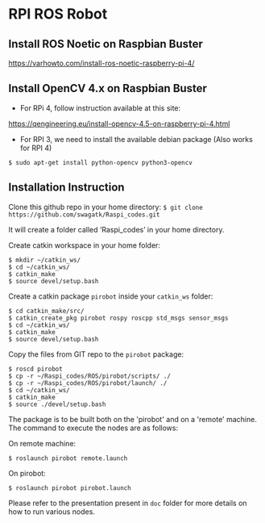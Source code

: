 # RPI ROS Robot

## Install ROS Noetic on Raspbian Buster 
https://varhowto.com/install-ros-noetic-raspberry-pi-4/
## Install OpenCV 4.x on Raspbian Buster
* For RPi 4, follow instruction available at this site:

https://qengineering.eu/install-opencv-4.5-on-raspberry-pi-4.html


* For RPI 3, we need to install the available debian package (Also
    works for RPI 4)

`$ sudo apt-get install python-opencv python3-opencv`


## Installation Instruction
Clone this github repo in your home directory: 
`$ git clone https://github.com/swagatk/Raspi_codes.git`

It will create a folder called ‘Raspi_codes’ in your home directory.


Create catkin workspace in your home folder:
```
$ mkdir ~/catkin_ws/
$ cd ~/catkin_ws/
$ catkin_make
$ source devel/setup.bash
```

Create a catkin package `pirobot` inside your `catkin_ws` folder:
```
$ cd catkin_make/src/
$ catkin_create_pkg pirobot rospy roscpp std_msgs sensor_msgs
$ cd ~/catkin_ws/
$ catkin_make
$ source devel/setup.bash
```

Copy the files from GIT repo to the `pirobot` package:
```
$ roscd pirobot
$ cp -r ~/Raspi_codes/ROS/pirobot/scripts/ ./
$ cp -r ~/Raspi_codes/ROS/pirobot/launch/ ./ 
$ cd ~/catkin_ws/
$ catkin_make
$ source ./devel/setup.bash
```

The package is to be built both on the 'pirobot' and on a 'remote'
machine.  The command to execute the nodes are as follows:

On remote machine:
```
$ roslaunch pirobot remote.launch

```
On pirobot:

```
$ roslaunch pirobot pirobot.launch

```

Please refer to the presentation present in `doc` folder for more details on how to run various nodes. 

